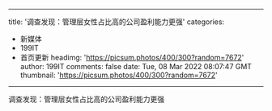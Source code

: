 
---
title: '调查发现：管理层女性占比高的公司盈利能力更强'
categories: 
 - 新媒体
 - 199IT
 - 首页更新
headimg: 'https://picsum.photos/400/300?random=7672'
author: 199IT
comments: false
date: Tue, 08 Mar 2022 08:07:47 GMT
thumbnail: 'https://picsum.photos/400/300?random=7672'
---

<div>   
调查发现：管理层女性占比高的公司盈利能力更强  
</div>
            